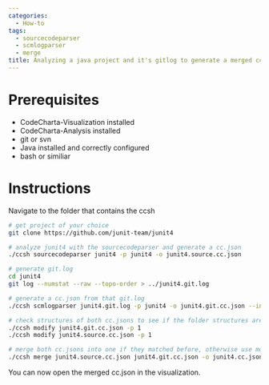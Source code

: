 ```yaml
---
categories:
  - How-to
tags:
  - sourcecodeparser
  - scmlogparser
  - merge
title: Analyzing a java project and it's gitlog to generate a merged cc.json
---
```


# Prerequisites

- CodeCharta-Visualization installed
- CodeCharta-Analysis installed
- git or svn
- Java installed and correctly configured
- bash or similiar

# Instructions

Navigate to the folder that contains the ccsh

```bash
# get project of your choice
git clone https://github.com/junit-team/junit4

# analyze junit4 with the sourcecodeparser and generate a cc.json
./ccsh sourcecodeparser junit4 -p junit4 -o junit4.source.cc.json

# generate git.log
cd junit4
git log --numstat --raw --topo-order > ../junit4.git.log

# generate a cc.json from that git.log
./ccsh scmlogparser junit4.git.log -p junit4 -o junit4.git.cc.json --input-format GIT_LOG_NUMSTAT_RAW

# check structures of both cc.jsons to see if the folder structures are matching (src is on the same level)
./ccsh modify junit4.git.cc.json -p 1
./ccsh modify junit4.source.cc.json -p 1

# merge both cc.jsons into one if they matched before, otherwise use modify to adapt the folder structure
./ccsh merge junit4.source.cc.json junit4.git.cc.json -o junit4.cc.json
```

You can now open the merged cc.json in the visualization.

